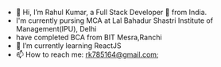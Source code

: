 - 👋 Hi, I’m Rahul Kumar, a Full Stack Developer 🚀 from India.
-   I'm currently pursing MCA at Lal Bahadur Shastri Institute of Management(IPU), Delhi
-   have completed BCA from BIT Mesra,Ranchi
- 🌱 I’m currently learning ReactJS
- 📫 How to reach me: rk785164@gmail.com;

<!---
rahul-612/rahul-612 is a ✨ special ✨ repository because its `README.md` (this file) appears on your GitHub profile.
You can click the Preview link to take a look at your changes.
--->
